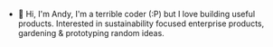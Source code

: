 - 👋 Hi, I'm Andy, I'm a terrible coder (:P) but I love building useful products. Interested in sustainability focused enterprise products, gardening & prototyping random ideas. 

